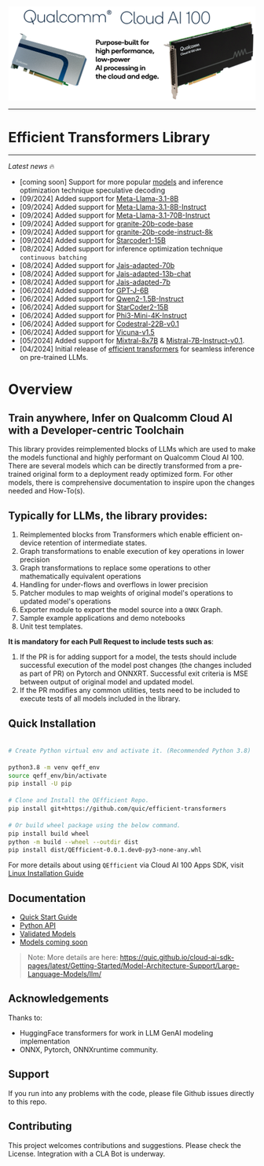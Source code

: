![alt text](docs/image/Cloud_AI_100.png)


---
# Efficient Transformers Library 
---

*Latest news* :fire: <br>

- [coming soon] Support for more popular [models](https://quic.github.io/efficient-transformers/source/validate.html#models-coming-soon) and inference optimization technique speculative decoding <br>
- [09/2024] Added support for [Meta-Llama-3.1-8B](https://huggingface.co/meta-llama/Meta-Llama-3.1-8B)
- [09/2024] Added support for [Meta-Llama-3.1-8B-Instruct](https://huggingface.co/meta-llama/Meta-Llama-3.1-8B-Instruct)
- [09/2024] Added support for [Meta-Llama-3.1-70B-Instruct](https://huggingface.co/meta-llama/Meta-Llama-3.1-70B-Instruct)
- [09/2024] Added support for [granite-20b-code-base](https://huggingface.co/ibm-granite/granite-20b-code-base-8k)
- [09/2024] Added support for [granite-20b-code-instruct-8k](https://huggingface.co/ibm-granite/granite-20b-code-instruct-8k)
- [09/2024] Added support for [Starcoder1-15B](https://huggingface.co/bigcode/starcoder)
- [08/2024] Added support for inference optimization technique ```continuous batching```
- [08/2024] Added support for [Jais-adapted-70b](https://huggingface.co/inceptionai/jais-adapted-70b)
- [08/2024] Added support for [Jais-adapted-13b-chat](https://huggingface.co/inceptionai/jais-adapted-13b-chat)
- [08/2024] Added support for [Jais-adapted-7b](https://huggingface.co/inceptionai/jais-adapted-7b)
- [06/2024] Added support for [GPT-J-6B](https://huggingface.co/EleutherAI/gpt-j-6b)
- [06/2024] Added support for [Qwen2-1.5B-Instruct](https://huggingface.co/Qwen/Qwen2-1.5B-Instruct)
- [06/2024] Added support for [StarCoder2-15B](https://huggingface.co/bigcode/starcoder2-15b)
- [06/2024] Added support for [Phi3-Mini-4K-Instruct](https://huggingface.co/microsoft/Phi-3-mini-4k-instruct)
- [06/2024] Added support for [Codestral-22B-v0.1](https://huggingface.co/mistralai/Codestral-22B-v0.1)
- [06/2024] Added support for [Vicuna-v1.5](https://huggingface.co/lmsys/vicuna-13b-v1.5)
- [05/2024] Added support for [Mixtral-8x7B](https://huggingface.co/mistralai/Mixtral-8x7B-v0.1) & [Mistral-7B-Instruct-v0.1](https://huggingface.co/mistralai/Mistral-7B-Instruct-v0.1).
- [04/2024] Initial release of [efficient transformers](https://github.com/quic/efficient-transformers) for seamless inference on pre-trained LLMs.

# Overview

## Train anywhere, Infer on Qualcomm Cloud AI with a Developer-centric Toolchain

This library provides reimplemented blocks of LLMs which are used to make the models functional and highly performant on Qualcomm Cloud AI 100.
There are several models which can be directly transformed from a pre-trained original form to a deployment ready optimized form.
For other models, there is comprehensive documentation to inspire upon the changes needed and How-To(s).

## Typically for LLMs, the library provides:
1. Reimplemented blocks from Transformers <link> which enable efficient on-device retention of intermediate states.
2. Graph transformations to enable execution of key operations in lower precision
3. Graph transformations to replace some operations to other mathematically equivalent operations
4. Handling for under-flows and overflows in lower precision
5. Patcher modules to map weights of original model's operations to updated model's operations
6. Exporter module to export the model source into a `ONNX` Graph.
7. Sample example applications and demo notebooks
8. Unit test templates. 

**It is mandatory for each Pull Request to include tests such as**:
1. If the PR is for adding support for a model, the tests should include successful execution of the model post changes (the changes included as part of PR) on Pytorch and ONNXRT. Successful exit criteria is MSE between output of original model and updated model.
2. If the PR modifies any common utilities, tests need to be included to execute tests of all models included in the library.


## Quick Installation
```bash

# Create Python virtual env and activate it. (Recommended Python 3.8)

python3.8 -m venv qeff_env
source qeff_env/bin/activate
pip install -U pip

# Clone and Install the QEfficient Repo.
pip install git+https://github.com/quic/efficient-transformers

# Or build wheel package using the below command.
pip install build wheel
python -m build --wheel --outdir dist
pip install dist/QEfficient-0.0.1.dev0-py3-none-any.whl

``` 

For more details about using ``QEfficient`` via Cloud AI 100 Apps SDK, visit [Linux Installation Guide](https://quic.github.io/efficient-transformers/source/installation.html)


## Documentation

* [Quick Start Guide](https://quic.github.io/efficient-transformers/source/quick_start.html#)
* [Python API](https://quic.github.io/efficient-transformers/source/hl_api.html)
* [Validated Models](https://quic.github.io/efficient-transformers/source/validate.html)
* [Models coming soon](models-coming-soon)

> Note: More details are here: https://quic.github.io/cloud-ai-sdk-pages/latest/Getting-Started/Model-Architecture-Support/Large-Language-Models/llm/

## Acknowledgements
Thanks to:
* HuggingFace transformers for work in LLM GenAI modeling implementation
*  ONNX, Pytorch,  ONNXruntime community.

## Support
If you run into any problems with the code, please file Github issues directly to this repo.

## Contributing
This project welcomes contributions and suggestions. Please check the License. Integration with a CLA Bot is underway. 
